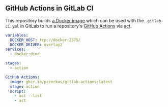 ## GitHub Actions in GitLab CI

This repository builds [a Docker image](https://github.com/pczerkas/gitlab-actions/pkgs/container/gitlab-actions) which can be used with the `.gitlab-ci.yml` in GitLab to run a repository's [GitHub Actions](https://github.com/features/actions) via [act](https://github.com/nektos/act).

```yaml
variables:
  DOCKER_HOST: tcp://docker:2375/
  DOCKER_DRIVER: overlay2
services:
  - docker:dind

stages:
  - action

GitHub Actions:
  image: ghcr.io/pczerkas/gitlab-actions:latest
  stage: action
  script:
    - act --list
    - act
```
